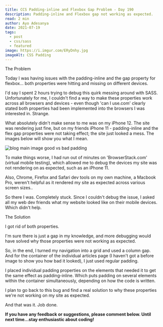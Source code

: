 ```yaml
---
title: CCS Padding-inline and Flexbox Gap Problem - Day 190
description: Padding-inline and Flexbox gap not working as expected.
read: 2 min
author: Ayo Adesanya
date: 2021-07-19
tags:
  - post
  - css/sass
  - featured
image: https://i.imgur.com/ERyDnhy.jpg
imageAlt: CSS Padding
---
```


<div class="snippet__title text-gradient article-special-case bold">The Problem</div>

<p>Today I was having issues with the padding-inline and the gap property for flexbox… both properties were hitting and missing on different devices. </p>

<p>I'd say I spent 2 hours trying to debug this quirk messing around with SASS. Unfortunately for me, I couldn't find a way to make these properties work across all browsers and devices - even though 'can I use.com' clearly stated both properties had been implemented into the browsers I was interested in. Strange.</p>

<p>What absolutely didn't make sense to me was on my iPhone 12. The site was rendering just fine, but on my friends iPhone 11 - padding-inline and the flex gap properties were not taking effect; the site just looked a mess. The images below will show you what I mean.</p>

<div class="image-block">

<img class="blog-img--2 picture" style="" src="https://i.imgur.com/jhIEs4p.jpg" alt="blog main image good vs bad padding" title="blog main image good vs bad padding" />

</div>

<p>To make things worse, I had run out of minutes on 'BrowserStack.com' (virtual mobile testing), which allowed me to debug the devices my site was not rendering on as expected, such as an iPhone 11. </p>

<p>Also, Chrome, Firefox and Safari dev tools on my own machine, a Macbook Pro, weren't helpful as it rendered my site as expected across various screen sizes..</p>

<p>So there I was. Completely stuck. Since I couldn't debug the issue, I asked all my web dev friends what my website looked like on their mobile devices. Which didn't help.</p>

<div class="snippet__title text-gradient article-special-case bold">The Solution</div>

<p>I got rid of both properties.</p>

<p>I'm sure there is just a gap in my knowledge, and more debugging would have solved why those properties were not working as expected. </p>

<p>So, in the end, I turned my navigation into a grid and used a column gap. And for the container of the individual articles page (I haven't got a before image to show you how bad it looked), I just used regular padding.</p>

<p>I placed individual padding properties on the elements that needed it to get the same effect as padding-inline. Which puts padding on several elements within the container simultaneously, depending on how the code is written.</p>

<p>I plan to go back to this bug and find a real solution to why these properties we're not working on my site as expected.</p>

<p>And that was it. Job done.</p>

<p><b>If you have any feedback or suggestions, please comment below. Until next time...stay enthusiastic about coding!</b></p>
